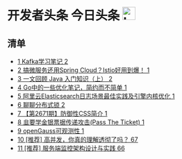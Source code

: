 # 开发者头条 今日头条 <img src="https://file.ipadown.com/tophub/assets/images/media/toutiao.io.png_50x50.png" width="30" alt="Logo"></img>

## 清单

* [1 Kafka学习笔记 2](https://toutiao.io/posts/ruk1lvr)
* [2 搞微服务还用Spring Cloud？Istio好用到爆！ 1](https://toutiao.io/posts/7xgh9xy)
* [3 一文回顾 Java 入门知识（上） 2](https://toutiao.io/posts/8f728q7)
* [4 Go中的一些优化笔记，简约而不简单 1](https://toutiao.io/posts/8gjzmtu)
* [5 阿里云Elasticsearch日志场景最佳实践及引擎内核优化 1](https://toutiao.io/posts/9q34zj7)
* [6 聊聊分布式锁 2](https://toutiao.io/posts/n11nix6)
* [7 【第2671期】防御性CSS简介 1](https://toutiao.io/posts/vl9gwi0)
* [8 韭要学金银票据传递攻击(Pass The Ticket) 1](https://toutiao.io/posts/wilr207)
* [9 openGauss可观测性 1](https://toutiao.io/posts/64jzcme)
* [10 [推荐] 高并发，你真的理解透彻了吗？ 67](https://toutiao.io/posts/93k2zfb)
* [11 [推荐] 服务端监控架构设计与实践 66](https://toutiao.io/posts/xhwa9mo)
